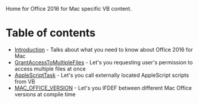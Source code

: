 Home for Office 2016 for Mac specific VB content.
<!--This is the start of the TOC-->
# Table of contents
- [Introduction](articles/Introduction.md) - Talks about what you need to know about Office 2016 for Mac
- [GrantAccessToMultipleFiles](articles/GrantAccessToMultipleFiles.md) - Let's you requesting user's permission to access multiple files at once
- [AppleScriptTask](articles/AppleScriptTask.md) - Let's you call externally located AppleScript scripts from VB
- [MAC_OFFICE_VERSION](articles/MacOfficeVersion.md) - Let's you IFDEF between different Mac Office versions at compile time
